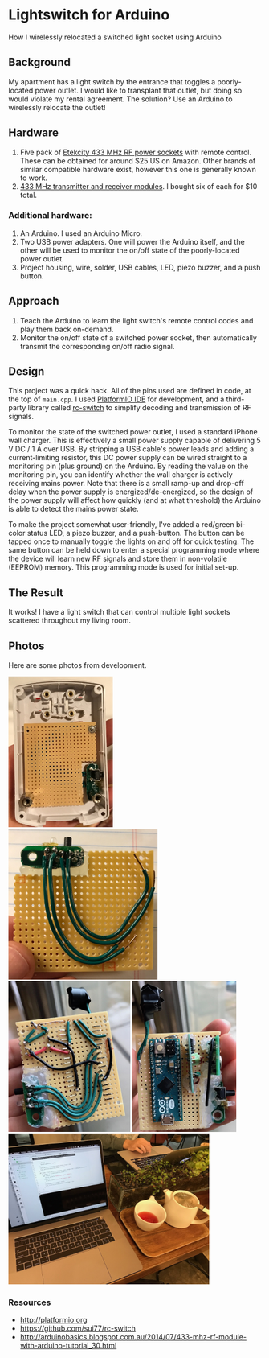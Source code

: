 # Lightswitch for Arduino
How I wirelessly relocated a switched light socket using Arduino

## Background
My apartment has a light switch by the entrance that toggles a poorly-located power outlet. I would like to transplant that outlet, but doing so would violate my rental agreement. The solution? Use an Arduino to wirelessly relocate the outlet!

## Hardware
1. Five pack of [Etekcity 433 MHz RF power sockets](https://www.amazon.com/gp/product/B00DQELHBS/) with remote control. These can be obtained for around $25 US on Amazon. Other brands of similar compatible hardware exist, however this one is generally known to work.
2. [433 MHz transmitter and receiver modules](https://www.amazon.com/gp/product/B017AYH5G0/). I bought six of each for $10 total.

### Additional hardware:
1. An Arduino. I used an Arduino Micro.
2. Two USB power adapters. One will power the Arduino itself, and the other will be used to monitor the on/off state of the poorly-located power outlet.
3. Project housing, wire, solder, USB cables, LED, piezo buzzer, and a push button.

## Approach
1. Teach the Arduino to learn the light switch's remote control codes and play them back on-demand.
2. Monitor the on/off state of a switched power socket, then automatically transmit the corresponding on/off radio signal.

## Design
This project was a quick hack. All of the pins used are defined in code, at the top of `main.cpp`. I used [PlatformIO IDE](http://platformio.org) for development, and a third-party library called [rc-switch](https://github.com/sui77/rc-switch) to simplify decoding and transmission of RF signals.

To monitor the state of the switched power outlet, I used a standard iPhone wall charger. This is effectively a small power supply capable of delivering 5 V DC / 1 A over USB. By stripping a USB cable's power leads and adding a current-limiting resistor, this DC power supply can be wired straight to a monitoring pin (plus ground) on the Arduino. By reading the value on the monitoring pin, you can identify whether the wall charger is actively receiving mains power. Note that there is a small ramp-up and drop-off delay when the power supply is energized/de-energized, so the design of the power supply will affect how quickly (and at what threshold) the Arduino is able to detect the mains power state.

To make the project somewhat user-friendly, I've added a red/green bi-color status LED, a piezo buzzer, and a push-button. The button can be tapped once to manually toggle the lights on and off for quick testing. The same button can be held down to enter a special programming mode where the device will learn new RF signals and store them in non-volatile (EEPROM) memory. This programming mode is used for initial set-up.

## The Result
It works! I have a light switch that can control multiple light sockets scattered throughout my living room.

## Photos
Here are some photos from development.

<img src="images/IMG_2034.jpg" height="300" alt="Perfboard fitted in plastic housing"> <img src="images/IMG_2037.jpg" height="300" alt="Bi-color LED and push-button attached to perfboard with hot glue"> <img src="images/IMG_2042.jpg" height="300" alt="Back-side of circuit board"> <img src="images/IMG_2046.jpg" height="300" alt="Front-side of circuit board"> <img src="images/IMG_2058.jpg" height="300" alt="Coding from a coffee shop">

### Resources
* http://platformio.org
* https://github.com/sui77/rc-switch
* http://arduinobasics.blogspot.com.au/2014/07/433-mhz-rf-module-with-arduino-tutorial_30.html
